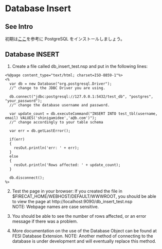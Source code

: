 # Database Insert

## See Intro

初期は[ここ](../README.md)を参考に PostgreSQL をインストールしましょう。

## Database INSERT

1. Create a file called db_insert_test.nsp and put in the following lines: <br>

```
<%@page content_type="text/html; charset=ISO-8859-1"%>
<%
  var db = new Database("org.postgresql.Driver");
  //^ change to the JDBC Driver you are using.

  db.connect("jdbc:postgresql://127.0.0.1:5432/test_db", "postgres", "your_password");
  //^ change the database username and password.

  var update_count = db.executeCommand("INSERT INTO test_tbl(username, email) VALUES('shinigamidee','a@b.com')");
  //^ change accordingly to your table schema

  var err = db.getLastError();

  if(err)
  {
    resOut.println('err: ' + err);
  }
  else
  {
    resOut.println('Rows affected: ' + update_count);
  }

  db.disconnect();
%>
```

2. Test the page in your browser:
   If you created the file in $FIRECAT_HOME/WEBHOST/DEFAULT/WWWROOT,
   you should be able to view the page at http://localhost:9090/db_insert_test.nsp
   <br>NOTE: Webpage names are case sensitive.

3. You should be able to see the number of rows affected, or an error message if there was a problem.
4. More documentation on the use of the Database Object can be found at FESI Database Extension.
   NOTE: Another method of connecting to the database is under development and
   will eventually replace this method.
